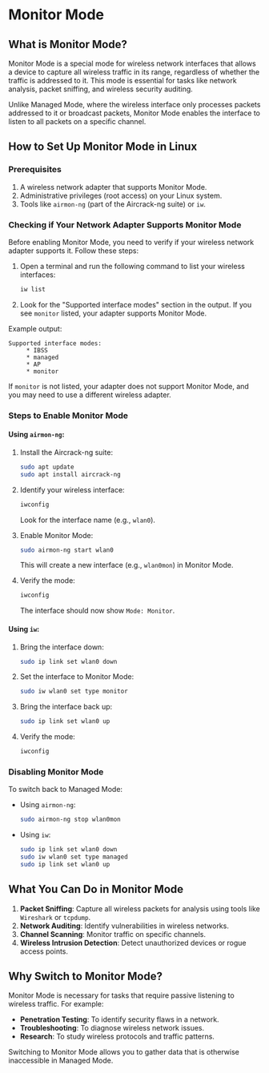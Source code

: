 # Monitor Mode

## What is Monitor Mode?

Monitor Mode is a special mode for wireless network interfaces that allows a device to capture all wireless traffic in its range, regardless of whether the traffic is addressed to it. This mode is essential for tasks like network analysis, packet sniffing, and wireless security auditing.

Unlike Managed Mode, where the wireless interface only processes packets addressed to it or broadcast packets, Monitor Mode enables the interface to listen to all packets on a specific channel.

## How to Set Up Monitor Mode in Linux

### Prerequisites
1. A wireless network adapter that supports Monitor Mode.
2. Administrative privileges (root access) on your Linux system.
3. Tools like `airmon-ng` (part of the Aircrack-ng suite) or `iw`.

### Checking if Your Network Adapter Supports Monitor Mode

Before enabling Monitor Mode, you need to verify if your wireless network adapter supports it. Follow these steps:

1. Open a terminal and run the following command to list your wireless interfaces:
   ```bash
   iw list
   ```

2. Look for the "Supported interface modes" section in the output. If you see `monitor` listed, your adapter supports Monitor Mode.

Example output:
```
Supported interface modes:
     * IBSS
     * managed
     * AP
     * monitor
```

If `monitor` is not listed, your adapter does not support Monitor Mode, and you may need to use a different wireless adapter.

### Steps to Enable Monitor Mode

#### Using `airmon-ng`:
1. Install the Aircrack-ng suite:
   ```bash
   sudo apt update
   sudo apt install aircrack-ng
   ```
2. Identify your wireless interface:
   ```bash
   iwconfig
   ```
   Look for the interface name (e.g., `wlan0`).

3. Enable Monitor Mode:
   ```bash
   sudo airmon-ng start wlan0
   ```
   This will create a new interface (e.g., `wlan0mon`) in Monitor Mode.

4. Verify the mode:
   ```bash
   iwconfig
   ```
   The interface should now show `Mode: Monitor`.

#### Using `iw`:
1. Bring the interface down:
   ```bash
   sudo ip link set wlan0 down
   ```
2. Set the interface to Monitor Mode:
   ```bash
   sudo iw wlan0 set type monitor
   ```
3. Bring the interface back up:
   ```bash
   sudo ip link set wlan0 up
   ```
4. Verify the mode:
   ```bash
   iwconfig
   ```

### Disabling Monitor Mode
To switch back to Managed Mode:
- Using `airmon-ng`:
  ```bash
  sudo airmon-ng stop wlan0mon
  ```
- Using `iw`:
  ```bash
  sudo ip link set wlan0 down
  sudo iw wlan0 set type managed
  sudo ip link set wlan0 up
  ```

## What You Can Do in Monitor Mode

1. **Packet Sniffing**: Capture all wireless packets for analysis using tools like `Wireshark` or `tcpdump`.
2. **Network Auditing**: Identify vulnerabilities in wireless networks.
3. **Channel Scanning**: Monitor traffic on specific channels.
4. **Wireless Intrusion Detection**: Detect unauthorized devices or rogue access points.

## Why Switch to Monitor Mode?

Monitor Mode is necessary for tasks that require passive listening to wireless traffic. For example:
- **Penetration Testing**: To identify security flaws in a network.
- **Troubleshooting**: To diagnose wireless network issues.
- **Research**: To study wireless protocols and traffic patterns.

Switching to Monitor Mode allows you to gather data that is otherwise inaccessible in Managed Mode.
